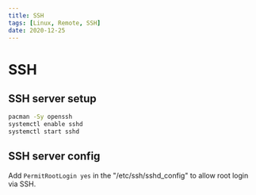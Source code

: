 ```yaml
---
title: SSH
tags: [Linux, Remote, SSH]
date: 2020-12-25
---
```


# SSH

## SSH server setup

```bash
pacman -Sy openssh
systemctl enable sshd
systemctl start sshd
```

## SSH server config

Add `PermitRootLogin yes` in the "/etc/ssh/sshd_config" to allow root login via SSH.

